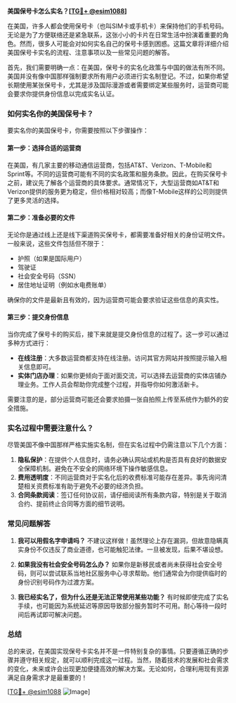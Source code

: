 **美国保号卡怎么实名？[[TG💪+ @esim1088](https://t.me/s/esim1088)]**

在美国，许多人都会使用保号卡（也叫SIM卡或手机卡）来保持他们的手机号码。无论是为了方便联络还是紧急联系，这张小小的卡片在日常生活中扮演着重要的角色。然而，很多人可能会对如何实名自己的保号卡感到困惑。这篇文章将详细介绍美国保号卡实名的流程、注意事项以及一些常见问题的解答。

首先，我们需要明确一点：在美国，保号卡的实名化政策与中国的做法有所不同。美国并没有像中国那样强制要求所有用户必须进行实名制登记。不过，如果你希望长期使用某张保号卡，尤其是涉及国际漫游或者需要绑定某些服务时，运营商可能会要求你提供身份信息以完成实名认证。

### **如何实名你的美国保号卡？**

要实名你的美国保号卡，你需要按照以下步骤操作：

#### **第一步：选择合适的运营商**
在美国，有几家主要的移动通信运营商，包括AT&T、Verizon、T-Mobile和Sprint等。不同的运营商可能有不同的实名政策和服务条款。因此，在购买保号卡之前，建议先了解各个运营商的具体要求。通常情况下，大型运营商如AT&T和Verizon提供的服务更为稳定，但价格相对较高；而像T-Mobile这样的公司则提供了更多灵活的选择。

#### **第二步：准备必要的文件**
无论你是通过线上还是线下渠道购买保号卡，都需要准备好相关的身份证明文件。一般来说，这些文件包括但不限于：
- 护照（如果是国际用户）
- 驾驶证
- 社会安全号码（SSN）
- 居住地址证明（例如水电费账单）

确保你的文件是最新且有效的，因为运营商可能会要求验证这些信息的真实性。

#### **第三步：提交身份信息**
当你完成了保号卡的购买后，接下来就是提交身份信息的过程了。这一步可以通过多种方式进行：
- **在线注册**：大多数运营商都支持在线注册。访问其官方网站并按照提示输入相关信息即可。
- **实体门店办理**：如果你更倾向于面对面交流，可以选择去运营商的实体店铺办理业务。工作人员会帮助你完成整个过程，并指导你如何激活新卡。

需要注意的是，部分运营商可能还会要求拍摄一张自拍照上传至系统作为额外的安全措施。

### **实名过程中需要注意什么？**

尽管美国不像中国那样严格实施实名制，但在实名过程中仍需注意以下几个方面：

1. **隐私保护**：在提供个人信息时，请务必确认网站或机构是否具有良好的数据安全保障机制。避免在不安全的网络环境下操作敏感信息。
2. **费用透明度**：不同运营商对于实名化后的收费标准可能存在差异。事先询问清楚相关资费标准有助于避免不必要的经济负担。
3. **合同条款阅读**：签订任何协议前，请仔细阅读所有条款内容，特别是关于取消合约、提前终止合同等方面的细节说明。

### **常见问题解答**

1. **我可以用假名字申请吗？**
   不建议这样做！虽然理论上存在漏洞，但故意隐瞒真实身份不仅违反了商业道德，也可能触犯法律。一旦被发现，后果不堪设想。

2. **如果我没有社会安全号码怎么办？**
   如果你是新移民或者尚未获得社会安全号码，则可以尝试联系当地社区服务中心寻求帮助。他们通常会为你提供临时的身份识别号码作为过渡方案。

3. **我已经实名了，但为什么还是无法正常使用某些功能？**
   有时候即使完成了实名手续，也可能因为系统延迟等原因导致部分服务暂时不可用。耐心等待一段时间后再试即可解决问题。

### **总结**

总的来说，在美国实现保号卡实名并不是一件特别复杂的事情。只要遵循正确的步骤并遵守相关规定，就可以顺利完成这一过程。当然，随着技术的发展和社会需求的变化，未来或许会出现更加便捷高效的解决方案。无论如何，合理利用现有资源满足自身需求才是最重要的！

[[TG💪+ @esim1088](https://t.me/s/esim1088) ![Image](https://i.postimg.cc/4NQfJmqS/Snipaste-2025-05-13-00-14-12.png)]